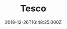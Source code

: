 ---
date: 2018-12-26T16:48:25.000Z
title: Tesco
latitude: 52.2541955
longitude: 0.7158853
url: http://www.tesco.com
category: checkin
---